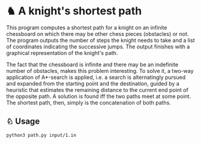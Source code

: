 # ♞ A knight's shortest path

This program computes a shortest path for a knight on an infinite chessboard on which there may be other chess pieces (obstacles) or not. The program outputs the number of steps the knight needs to take and a list of coordinates indicating the successive jumps. The output finishes with a graphical representation of the knight's path.  

The fact that the chessboard is infinite and there may be an indefinite number of obstacles, makes this problem interesting. To solve it, a two-way application of A*-search is applied, i.e. a search is alternatingly pursued and expanded from the starting point and the destination, guided by a heuristic that estimates the remaining distance to the current end point of the opposite path. A solution is found iff the two paths meet at some point. The shortest path, then, simply is the concatenation of both paths.

## ♘ Usage
 
```
python3 path.py input/1.in
```

